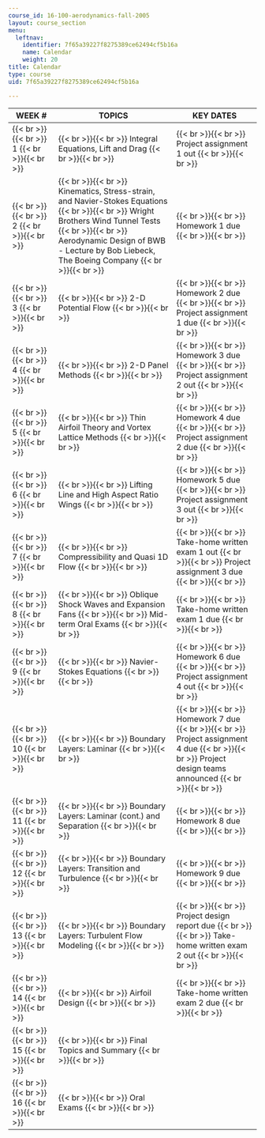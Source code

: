 ```yaml
---
course_id: 16-100-aerodynamics-fall-2005
layout: course_section
menu:
  leftnav:
    identifier: 7f65a39227f8275389ce62494cf5b16a
    name: Calendar
    weight: 20
title: Calendar
type: course
uid: 7f65a39227f8275389ce62494cf5b16a

---
```


| WEEK # | TOPICS | KEY DATES |
| --- | --- | --- |
|  {{< br >}}{{< br >}} 1 {{< br >}}{{< br >}}  |  {{< br >}}{{< br >}} Integral Equations, Lift and Drag {{< br >}}{{< br >}}  |  {{< br >}}{{< br >}} Project assignment 1 out {{< br >}}{{< br >}}  |
|  {{< br >}}{{< br >}} 2 {{< br >}}{{< br >}}  |  {{< br >}}{{< br >}} Kinematics, Stress-strain, and Navier-Stokes Equations {{< br >}}{{< br >}} Wright Brothers Wind Tunnel Tests {{< br >}}{{< br >}} Aerodynamic Design of BWB - Lecture by Bob Liebeck, The Boeing Company {{< br >}}{{< br >}}  |  {{< br >}}{{< br >}} Homework 1 due {{< br >}}{{< br >}}  |
|  {{< br >}}{{< br >}} 3 {{< br >}}{{< br >}}  |  {{< br >}}{{< br >}} 2-D Potential Flow {{< br >}}{{< br >}}  |  {{< br >}}{{< br >}} Homework 2 due {{< br >}}{{< br >}} Project assignment 1 due {{< br >}}{{< br >}}  |
|  {{< br >}}{{< br >}} 4 {{< br >}}{{< br >}}  |  {{< br >}}{{< br >}} 2-D Panel Methods {{< br >}}{{< br >}}  |  {{< br >}}{{< br >}} Homework 3 due {{< br >}}{{< br >}} Project assignment 2 out {{< br >}}{{< br >}}  |
|  {{< br >}}{{< br >}} 5 {{< br >}}{{< br >}}  |  {{< br >}}{{< br >}} Thin Airfoil Theory and Vortex Lattice Methods {{< br >}}{{< br >}}  |  {{< br >}}{{< br >}} Homework 4 due {{< br >}}{{< br >}} Project assignment 2 due {{< br >}}{{< br >}}  |
|  {{< br >}}{{< br >}} 6 {{< br >}}{{< br >}}  |  {{< br >}}{{< br >}} Lifting Line and High Aspect Ratio Wings {{< br >}}{{< br >}}  |  {{< br >}}{{< br >}} Homework 5 due {{< br >}}{{< br >}} Project assignment 3 out {{< br >}}{{< br >}}  |
|  {{< br >}}{{< br >}} 7 {{< br >}}{{< br >}}  |  {{< br >}}{{< br >}} Compressibility and Quasi 1D Flow {{< br >}}{{< br >}}  |  {{< br >}}{{< br >}} Take-home written exam 1 out {{< br >}}{{< br >}} Project assignment 3 due {{< br >}}{{< br >}}  |
|  {{< br >}}{{< br >}} 8 {{< br >}}{{< br >}}  |  {{< br >}}{{< br >}} Oblique Shock Waves and Expansion Fans {{< br >}}{{< br >}} Mid-term Oral Exams {{< br >}}{{< br >}}  |  {{< br >}}{{< br >}} Take-home written exam 1 due {{< br >}}{{< br >}}  |
|  {{< br >}}{{< br >}} 9 {{< br >}}{{< br >}}  |  {{< br >}}{{< br >}} Navier-Stokes Equations {{< br >}}{{< br >}}  |  {{< br >}}{{< br >}} Homework 6 due {{< br >}}{{< br >}} Project assignment 4 out {{< br >}}{{< br >}}  |
|  {{< br >}}{{< br >}} 10 {{< br >}}{{< br >}}  |  {{< br >}}{{< br >}} Boundary Layers: Laminar {{< br >}}{{< br >}}  |  {{< br >}}{{< br >}} Homework 7 due {{< br >}}{{< br >}} Project assignment 4 due {{< br >}}{{< br >}} Project design teams announced {{< br >}}{{< br >}}  |
|  {{< br >}}{{< br >}} 11 {{< br >}}{{< br >}}  |  {{< br >}}{{< br >}} Boundary Layers: Laminar (cont.) and Separation {{< br >}}{{< br >}}  |  {{< br >}}{{< br >}} Homework 8 due {{< br >}}{{< br >}}  |
|  {{< br >}}{{< br >}} 12 {{< br >}}{{< br >}}  |  {{< br >}}{{< br >}} Boundary Layers: Transition and Turbulence {{< br >}}{{< br >}}  |  {{< br >}}{{< br >}} Homework 9 due {{< br >}}{{< br >}}  |
|  {{< br >}}{{< br >}} 13 {{< br >}}{{< br >}}  |  {{< br >}}{{< br >}} Boundary Layers: Turbulent Flow Modeling {{< br >}}{{< br >}}  |  {{< br >}}{{< br >}} Project design report due {{< br >}}{{< br >}} Take-home written exam 2 out {{< br >}}{{< br >}}  |
|  {{< br >}}{{< br >}} 14 {{< br >}}{{< br >}}  |  {{< br >}}{{< br >}} Airfoil Design {{< br >}}{{< br >}}  |  {{< br >}}{{< br >}} Take-home written exam 2 due {{< br >}}{{< br >}}  |
|  {{< br >}}{{< br >}} 15 {{< br >}}{{< br >}}  |  {{< br >}}{{< br >}} Final Topics and Summary {{< br >}}{{< br >}}  |  |
|  {{< br >}}{{< br >}} 16 {{< br >}}{{< br >}}  |  {{< br >}}{{< br >}} Oral Exams {{< br >}}{{< br >}}  |